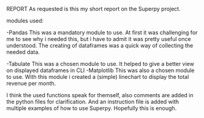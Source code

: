 REPORT
As requested is this my short report on the Superpy project. 

modules used:

-Pandas
This was a mandatory module to use. At first it was challenging for me to see why i needed this, but i have to admit it was pretty useful once understood.
The creating of dataframes was a quick way of collecting the needed data.

-Tabulate
This was a chosen module to use. It helped to give a better view on displayed dataframes in CLI
-Matplotlib
This was also a chosen module to use. With this module i created a (simple) linechart to display the total revenue per month.


I think the used functions speak for themself, also comments are added in the python files for clarification. And an instruction file is added with multiple examples of how to use Superpy.
Hopefully this is enough.
